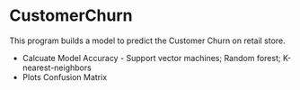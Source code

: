 # CustomerChurn

This program builds a model to predict the Customer Churn on retail store. 

* Calcuate Model Accuracy - Support vector machines; Random forest; K-nearest-neighbors
* Plots Confusion Matrix 
